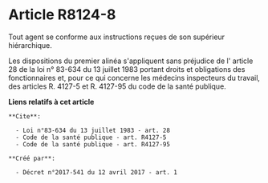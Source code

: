 # Article R8124-8

Tout agent se conforme aux instructions reçues de son supérieur hiérarchique.

Les dispositions du premier alinéa s'appliquent sans préjudice de l'
article 28 de la loi n° 83-634 du 13 juillet 1983
portant droits et obligations des fonctionnaires et, pour ce qui concerne les médecins inspecteurs du travail, des articles 
R. 4127-5
et 
R. 4127-95
du code de la santé publique.

**Liens relatifs à cet article**

	**Cite**:

	  - Loi n°83-634 du 13 juillet 1983 - art. 28
	  - Code de la santé publique - art. R4127-5
	  - Code de la santé publique - art. R4127-95

	**Créé par**:

	  - Décret n°2017-541 du 12 avril 2017 - art. 1
